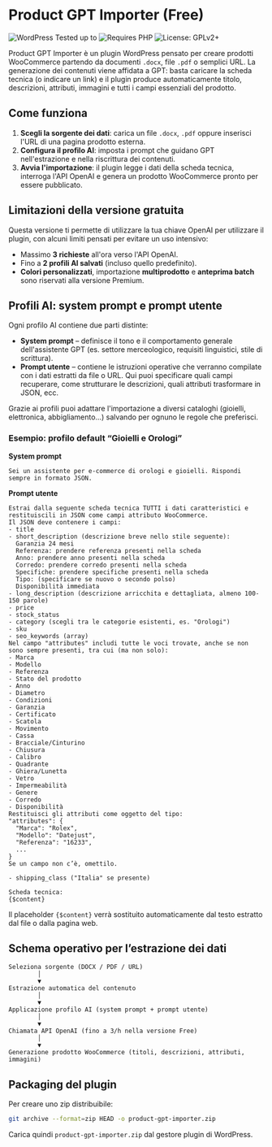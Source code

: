 ﻿# Product GPT Importer (Free)

![WordPress Tested up to](https://img.shields.io/badge/WP-6.6-blue)
![Requires PHP](https://img.shields.io/badge/PHP-%3E%3D7.4-blue)
![License: GPLv2+](https://img.shields.io/badge/License-GPLv2%2B-green)

Product GPT Importer è un plugin WordPress pensato per creare prodotti WooCommerce partendo da documenti `.docx`, file `.pdf` o semplici URL. La generazione dei contenuti viene affidata a GPT: basta caricare la scheda tecnica (o indicare un link) e il plugin produce automaticamente titolo, descrizioni, attributi, immagini e tutti i campi essenziali del prodotto.

## Come funziona
1. **Scegli la sorgente dei dati**: carica un file `.docx`, `.pdf` oppure inserisci l'URL di una pagina prodotto esterna.
2. **Configura il profilo AI**: imposta i prompt che guidano GPT nell'estrazione e nella riscrittura dei contenuti.
3. **Avvia l'importazione**: il plugin legge i dati della scheda tecnica, interroga l'API OpenAI e genera un prodotto WooCommerce pronto per essere pubblicato.

## Limitazioni della versione gratuita
Questa versione ti permette di utilizzare la tua chiave OpenAI per utilizzare il plugin, con alcuni limiti pensati per evitare un uso intensivo:

* Massimo **3 richieste** all'ora verso l'API OpenAI.
* Fino a **2 profili AI salvati** (incluso quello predefinito).
* **Colori personalizzati**, importazione **multiprodotto** e **anteprima batch** sono riservati alla versione Premium.

## Profili AI: system prompt e prompt utente
Ogni profilo AI contiene due parti distinte:

* **System prompt** – definisce il tono e il comportamento generale dell'assistente GPT (es. settore merceologico, requisiti linguistici, stile di scrittura).
* **Prompt utente** – contiene le istruzioni operative che verranno compilate con i dati estratti da file o URL. Qui puoi specificare quali campi recuperare, come strutturare le descrizioni, quali attributi trasformare in JSON, ecc.

Grazie ai profili puoi adattare l'importazione a diversi cataloghi (gioielli, elettronica, abbigliamento…) salvando per ognuno le regole che preferisci.

### Esempio: profilo default “Gioielli e Orologi”
**System prompt**
```
Sei un assistente per e-commerce di orologi e gioielli. Rispondi sempre in formato JSON.
```

**Prompt utente**
```
Estrai dalla seguente scheda tecnica TUTTI i dati caratteristici e restituiscili in JSON come campi attributo WooCommerce.
Il JSON deve contenere i campi:
- title
- short_description (descrizione breve nello stile seguente):
  Garanzia 24 mesi
  Referenza: prendere referenza presenti nella scheda
  Anno: prendere anno presenti nella scheda
  Corredo: prendere corredo presenti nella scheda
  Specifiche: prendere specifiche presenti nella scheda
  Tipo: (specificare se nuovo o secondo polso)
  Disponibilità immediata
- long_description (descrizione arricchita e dettagliata, almeno 100-150 parole)
- price
- stock_status
- category (scegli tra le categorie esistenti, es. "Orologi")
- sku
- seo_keywords (array)
Nel campo "attributes" includi tutte le voci trovate, anche se non sono sempre presenti, tra cui (ma non solo):
- Marca
- Modello
- Referenza
- Stato del prodotto
- Anno
- Diametro
- Condizioni
- Garanzia
- Certificato
- Scatola
- Movimento
- Cassa
- Bracciale/Cinturino
- Chiusura
- Calibro
- Quadrante
- Ghiera/Lunetta
- Vetro
- Impermeabilità
- Genere
- Corredo
- Disponibilità
Restituisci gli attributi come oggetto del tipo:
"attributes": {
  "Marca": "Rolex",
  "Modello": "Datejust",
  "Referenza": "16233",
  ...
}
Se un campo non c’è, omettilo.

- shipping_class ("Italia" se presente)

Scheda tecnica:
{$content}
```

Il placeholder `{$content}` verrà sostituito automaticamente dal testo estratto dal file o dalla pagina web.

## Schema operativo per l’estrazione dei dati
```
Seleziona sorgente (DOCX / PDF / URL)
        │
        ▼
Estrazione automatica del contenuto
        │
        ▼
Applicazione profilo AI (system prompt + prompt utente)
        │
        ▼
Chiamata API OpenAI (fino a 3/h nella versione Free)
        │
        ▼
Generazione prodotto WooCommerce (titoli, descrizioni, attributi, immagini)
```

## Packaging del plugin
Per creare uno zip distribuibile:
```bash
git archive --format=zip HEAD -o product-gpt-importer.zip
```
Carica quindi `product-gpt-importer.zip` dal gestore plugin di WordPress.

